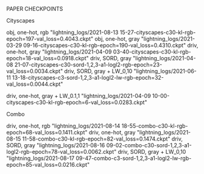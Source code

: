PAPER CHECKPOINTS

Cityscapes

obj, one-hot, rgb "lightning_logs/2021-08-13 15-27-cityscapes-c30-kl-rgb-epoch=197-val_loss=0.4043.ckpt"
obj, one-hot, gray "lightning_logs/2021-03-29 09-16-cityscapes-c30-kl-rgb-epoch=190-val_loss=0.4310.ckpt"
driv, one-hot, gray "lightning_logs/2021-04-09 03-40-cityscapes-c30-kl-rgb-epoch=18-val_loss=0.0918.ckpt"
driv, SORD, gray "lightning_logs/2021-04-08 21-07-cityscapes-c30-sord-1,2,3-a1-logl2-rgb-epoch=23-val_loss=0.0034.ckpt"
driv, SORD, gray + LW_0,10 "lightning_logs/2021-06-11 13-18-cityscapes-c3-sord-1,2,3-a1-logl2-lw-rgb-epoch=32-val_loss=0.0044.ckpt"

driv, one-hot, gray + LW_0.1,1 "lightning_logs/2021-04-09 10-00-cityscapes-c30-kl-rgb-epoch=6-val_loss=0.0283.ckpt"


Combo

driv, one-hot, rgb "lightning_logs/2021-08-14 18-55-combo-c30-kl-rgb-epoch=68-val_loss=0.1411.ckpt"
driv, one-hot, gray "lightning_logs/2021-08-15 11-58-combo-c30-kl-rgb-epoch=82-val_loss=0.1474.ckpt"
driv, SORD, gray "lightning_logs/2021-08-16 09-02-combo-c30-sord-1,2,3-a1-logl2-rgb-epoch=78-val_loss=0.0062.ckpt"
driv, SORD, gray + LW_0,10 "lightning_logs/2021-08-17 09-47-combo-c3-sord-1,2,3-a1-logl2-lw-rgb-epoch=85-val_loss=0.0216.ckpt"
